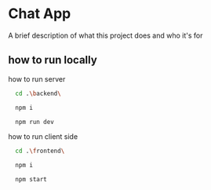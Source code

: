 
# Chat App

A brief description of what this project does and who it's for


## how to run locally

how to run server

```bash
  cd .\backend\
```
```bash
  npm i
```
```bash
  npm run dev  
```


how to run client side

```bash
  cd .\frontend\
```
```bash
  npm i
```
```bash
  npm start
```

